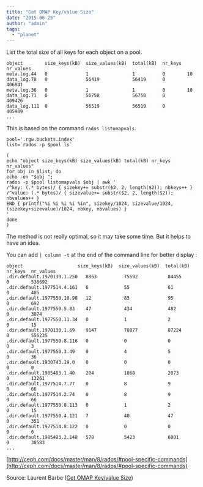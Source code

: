 ```yaml
---
title: "Get OMAP Key/value Size"
date: "2015-06-25"
author: "admin"
tags: 
  - "planet"
---
```


List the total size of all keys for each object on a pool.

```
object        size_keys(kB)  size_values(kB)  total(kB)  nr_keys  nr_values
meta.log.44   0              1                1          0        10
data_log.78   0              56419            56419      0        406841
meta.log.36   0              1                1          0        10
data_log.71   0              56758            56758      0        409426
data_log.111  0              56519            56519      0        405909
...
```

This is based on the command `rados listomapvals`.

```
pool='.rgw.buckets.index'
list=`rados -p $pool ls`

(
echo "object size_keys(kB) size_values(kB) total(kB) nr_keys nr_values"
for obj in $list; do
echo -en "$obj ";
rados -p $pool listomapvals $obj | awk '
/^key: (.* bytes)/ { sizekey+= substr($2, 2, length($2)); nbkeys++ }
/^value: (.* bytes)/ { sizevalue+= substr($2, 2, length($2)); nbvalues++ }
END { printf("%i %i %i %i %in", sizekey/1024, sizevalue/1024, (sizekey+sizevalue)/1024, nbkey, nbvalues) }
'
done
)
```

The method is not really optimal, so it may take some time. But it helps to have an idea.

You can add `| column -t` at the end of the command line for better display :

```
object                    size_keys(kB)  size_values(kB)  total(kB)  nr_keys  nr_values
.dir.default.1970130.1.250   8863          75592           84455      0        538692
.dir.default.1977514.4.161   6             55              61         0        405
.dir.default.1977550.10.98   12            83              95         0        692
.dir.default.1977550.5.83    47            434             482        0        3074
.dir.default.1977550.11.34   0             1               2          0        15
.dir.default.1970130.1.69    9147          78077           87224      0        556235
.dir.default.1977550.8.116   0             0               0          0        3
.dir.default.1977550.3.49    0             4               5          0        36
.dir.default.1930743.19.0    0             0               0          0        0
.dir.default.1985483.1.40    204           1868            2073       0        13261
.dir.default.1977514.7.77    0             8               9          0        66
.dir.default.1977514.2.74    0             8               9          0        66
.dir.default.1977550.8.113   0             1               2          0        15
.dir.default.1977550.4.121   7             40              47         0        351
.dir.default.1977514.8.122   0             0               0          0        6
.dir.default.1985483.2.148   578           5423            6001       0        38583
...
```

[http://ceph.com/docs/master/man/8/rados/#pool-specific-commands](http://ceph.com/docs/master/man/8/rados/#pool-specific-commands)

Source: Laurent Barbe ([Get OMAP Key/value Size](http://cephnotes.ksperis.com/blog/2015/06/25/get-omap-key-slash-value-size/))
